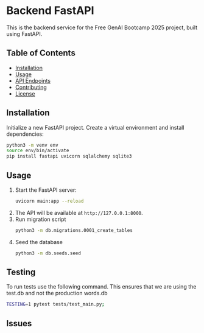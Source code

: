 # Backend FastAPI

This is the backend service for the Free GenAI Bootcamp 2025 project, built using FastAPI.

## Table of Contents

- [Installation](#installation)
- [Usage](#usage)
- [API Endpoints](#api-endpoints)
- [Contributing](#contributing)
- [License](#license)

## Installation
Initialize a new FastAPI project.
Create a virtual environment and install dependencies:

```sh
python3 -m venv env
source env/bin/activate
pip install fastapi uvicorn sqlalchemy sqlite3
```

## Usage

1. Start the FastAPI server:
    ```bash
    uvicorn main:app --reload
    ```
2. The API will be available at `http://127.0.0.1:8000`.
3. Run migration script
    ```sh
    python3 -m db.migrations.0001_create_tables
    ```
4. Seed the database
    ```sh
    python3 -m db.seeds.seed
    ```

## Testing
To run tests use the following command. This ensures that we are using the test.db and not the production words.db

```sh
TESTING=1 pytest tests/test_main.py;   
```

## Issues
